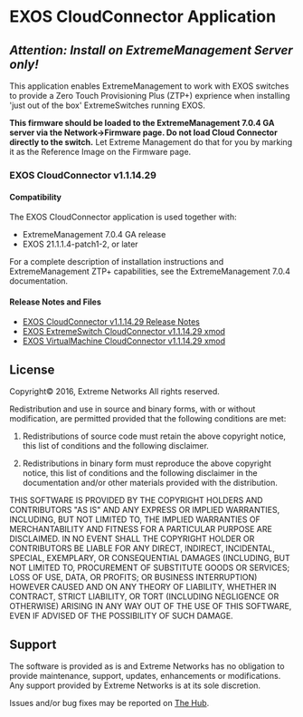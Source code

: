 # EXOS CloudConnector Application
## _Attention: Install on ExtremeManagement Server only!_
This application enables ExtremeManagement to work with EXOS switches to provide a Zero Touch Provisioning Plus (ZTP+) exprience when installing 'just out of the box' ExtremeSwitches running EXOS.

__This firmware should be loaded to the ExtremeManagement 7.0.4 GA server via the Network->Firmware page. Do not load Cloud Connector directly to the switch.__ 
Let Extreme Management do that for you by marking it as the Reference Image on the Firmware page.
[](EmgmtRefImage.png "ExtremeManageme Reference image")


### EXOS CloudConnector v1.1.14.29
#### Compatibility
The EXOS CloudConnector application is used together with:
* ExtremeManagement 7.0.4 GA release
* EXOS 21.1.1.4-patch1-2, or later

For a complete description of installation instructions and ExtremeManagement ZTP+ capabilities, see the ExtremeManagement 7.0.4 documentation.

#### Release Notes and Files
* [EXOS CloudConnector v1.1.14.29 Release Notes](https://github.com/extremenetworks/EXOS_Apps/blob/master/CloudConnector/summitX-21.1.1.4-cloud_connector-1.1.14.29_xmod-ReleaseNotes.pdf?raw=true)
* [EXOS ExtremeSwitch CloudConnector v1.1.14.29 xmod](https://github.com/extremenetworks/EXOS_Apps/blob/master/CloudConnector/summitX-21.1.1.4-cloud_connector-1.1.14.29.xmod?raw=true)
* [EXOS VirtualMachine CloudConnector v1.1.14.29 xmod](https://github.com/extremenetworks/EXOS_Apps/blob/master/CloudConnector/vm-21.1.1.4-cloud_connector-1.1.14.29.xmod?raw=true)

## License
Copyright© 2016, Extreme Networks
All rights reserved.

Redistribution and use in source and binary forms, with or without modification,
are permitted provided that the following conditions are met:

1. Redistributions of source code must retain the above copyright notice, this
list of conditions and the following disclaimer.

2. Redistributions in binary form must reproduce the above copyright notice,
this list of conditions and the following disclaimer in the documentation
and/or other materials provided with the distribution.

THIS SOFTWARE IS PROVIDED BY THE COPYRIGHT HOLDERS AND CONTRIBUTORS "AS IS" AND
ANY EXPRESS OR IMPLIED WARRANTIES, INCLUDING, BUT NOT LIMITED TO, THE IMPLIED
WARRANTIES OF MERCHANTABILITY AND FITNESS FOR A PARTICULAR PURPOSE ARE
DISCLAIMED. IN NO EVENT SHALL THE COPYRIGHT HOLDER OR CONTRIBUTORS BE LIABLE
FOR ANY DIRECT, INDIRECT, INCIDENTAL, SPECIAL, EXEMPLARY, OR CONSEQUENTIAL
DAMAGES (INCLUDING, BUT NOT LIMITED TO, PROCUREMENT OF SUBSTITUTE GOODS OR
SERVICES; LOSS OF USE, DATA, OR PROFITS; OR BUSINESS INTERRUPTION) HOWEVER
CAUSED AND ON ANY THEORY OF LIABILITY, WHETHER IN CONTRACT, STRICT LIABILITY,
OR TORT (INCLUDING NEGLIGENCE OR OTHERWISE) ARISING IN ANY WAY OUT OF THE USE
OF THIS SOFTWARE, EVEN IF ADVISED OF THE POSSIBILITY OF SUCH DAMAGE.

## Support
The software is provided as is and Extreme Networks has no obligation to provide
maintenance, support, updates, enhancements or modifications.
Any support provided by Extreme Networks is at its sole discretion.

Issues and/or bug fixes may be reported on [The Hub](https://community.extremenetworks.com/extreme).

